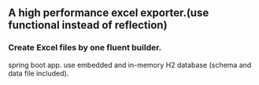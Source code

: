 ## A high performance excel exporter.(use functional instead of reflection)
### Create Excel files by one fluent builder.


spring boot app.
use embedded and in-memory H2 database (schema and data file included).


